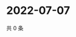 # 2022-07-07

共 0 条

<!-- BEGIN WEIBO -->
<!-- 最后更新时间 Thu Jul 07 2022 12:44:49 GMT+0800 (China Standard Time) -->

<!-- END WEIBO -->
